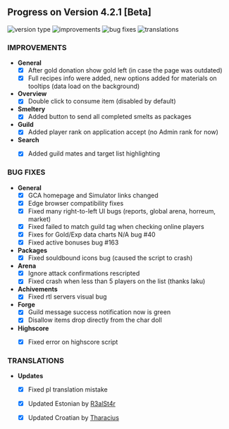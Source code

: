 ## Progress on Version 4.2.1 [Beta]

![version type](https://img.shields.io/badge/version-beta-yellow.svg?style=flat-square)
![improvements](https://img.shields.io/badge/improvements-6-green.svg?style=flat-square)
![bug fixes](https://img.shields.io/badge/bug%20fixes-13-red.svg?style=flat-square)
![translations](https://img.shields.io/badge/translations-3-blue.svg?style=flat-square)

### IMPROVEMENTS
- **General**
	- [x] After gold donation show gold left (in case the page was outdated)
	- [x] Full recipes info were added, new options added for materials on tooltips (data load on the background)
- **Overview**
	- [x] Double click to consume item (disabled by default)
- **Smeltery**
	- [x] Added button to send all completed smelts as packages
- **Guild**
	- [x] Added player rank on application accept (no Admin rank for now)
- **Search**
	- [x] Added guild mates and target list highlighting


### BUG FIXES
- **General**
	- [x] GCA homepage and Simulator links changed
	- [x] Edge browser compatibility fixes
	- [x] Fixed many right-to-left UI bugs (reports, global arena, horreum, market)
	- [x] Fixed failed to match guild tag when checking online players
	- [x] Fixes for Gold/Exp data charts N/A bug #40
	- [x] Fixed active bonuses bug #163
- **Packages**
	- [x] Fixed souldbound icons bug (caused the script to crash)
- **Arena**
	- [x] Ignore attack confirmations rescripted
	- [x] Fixed crash when less than 5 players on the list (thanks laku)
- **Achivements**
	- [x] Fixed rtl servers visual bug
- **Forge**
	- [x] Guild message success notification now is green
	- [x] Disallow items drop directly from the char doll
- **Highscore**
	- [x] Fixed error on highscore script


### TRANSLATIONS
-  **Updates**
	- [x] Fixed pl translation mistake
	- [x] Updated Estonian by [R3alSt4r](https://github.com/R3alSt4r)
	- [x] Updated Croatian by [Tharacius](https://github.com/Tharacius)

